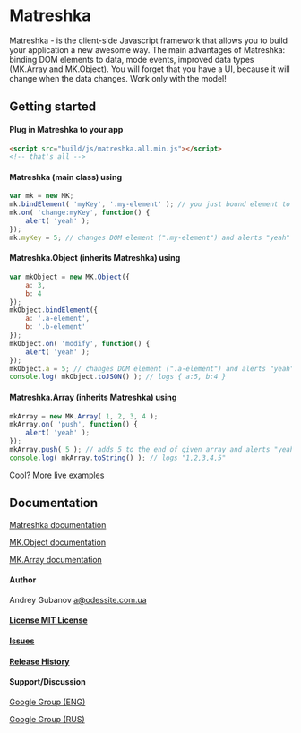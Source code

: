 # Matreshka
Matreshka - is the client-side Javascript framework that allows you to build your application a new awesome way. The main advantages of Matreshka: binding DOM elements to data, mode events, improved data types (MK.Array and MK.Object). You will forget that you have a UI, because it will change when the data changes. Work only with the model!

## Getting started
#### Plug in Matreshka to your app
```html
<script src="build/js/matreshka.all.min.js"></script>
<!-- that's all -->
```

#### Matreshka (main class) using
```js
var mk = new MK;
mk.bindElement( 'myKey', '.my-element' ); // you just bound element to your key "myKey"
mk.on( 'change:myKey', function() {
	alert( 'yeah' );
});
mk.myKey = 5; // changes DOM element (".my-element") and alerts "yeah"
```

#### Matreshka.Object (inherits Matreshka) using
```js
var mkObject = new MK.Object({
	a: 3,
	b: 4
});
mkObject.bindElement({
	a: '.a-element',
	b: '.b-element'
});
mkObject.on( 'modify', function() {
	alert( 'yeah' );
});
mkObject.a = 5; // changes DOM element (".a-element") and alerts "yeah"
console.log( mkObject.toJSON() ); // logs { a:5, b:4 }
```

#### Matreshka.Array (inherits Matreshka) using
```js
mkArray = new MK.Array( 1, 2, 3, 4 );
mkArray.on( 'push', function() {
	alert( 'yeah' );
});
mkArray.push( 5 ); // adds 5 to the end of given array and alerts "yeah"
console.log( mkArray.toString() ); // logs "1,2,3,4,5"
```

Cool?
[More live examples](http://finom.github.io/matreshka/examples/)

## Documentation
[Matreshka documentation](http://finom.github.io/matreshka/docs/Matreshka.html)

[MK.Object documentation](http://finom.github.io/matreshka/docs/Matreshka.Object.html)

[MK.Array documentation](http://finom.github.io/matreshka/docs/Matreshka.Array.html)


#### Author
Andrey Gubanov
<a@odessite.com.ua>

#### [License MIT License](https://raw.github.com/finom/matreshka/master/LICENSE)

#### [Issues](https://github.com/finom/matreshka/issues)

#### [Release History](https://github.com/finom/matreshka/releases)

#### Support/Discussion
[Google Group (ENG)](https://groups.google.com/forum/#!forum/matreshkajs)

[Google Group (RUS)](https://groups.google.com/forum/#!forum/matreshkajs-rus)

